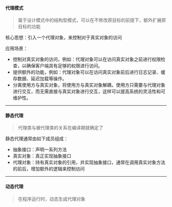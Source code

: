 #### 代理模式

> 属于设计模式中的结构型模式，可以在不修改原目标的前提下，额外扩展原目标的功能

核心思想：引入一个代理对象，来控制对于真实对象的访问

应用场景：

* 控制对真实对象的访问，例如：代理对象可以在访问真实对象之前进行权限检查，以确保客户端具有足够的权限进行访问。
* 提供额外的功能，例如：代理对象可以在访问真实对象前后进行日志记录、缓存数据、延迟加载等操作。
* 分离使用方与真实对象，将使用方与真实对象解耦，使用方只需要与代理对象进行交互，而无需直接与真实对象进行交互，这样可以提高系统的灵活性和可维护性。

***

#### 静态代理

> 代理类与被代理类的关系在编译期就确定了

静态代理通常由如下成员组成：

* 抽象接口：声明一系列方法
* 真实对象：真正实现抽象接口
* 代理对象：持有真实对象的引用，并实现抽象接口，通常在调用真实对象方法的前后，增加额外的逻辑来控制访问

***

#### 动态代理

> 在程序运行时，动态生成代理对象

